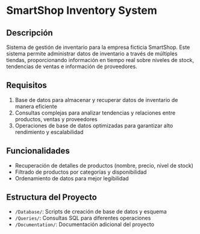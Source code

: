 # SmartShop Inventory System

## Descripción
Sistema de gestión de inventario para la empresa ficticia SmartShop. Este sistema permite administrar datos de inventario a través de múltiples tiendas, proporcionando información en tiempo real sobre niveles de stock, tendencias de ventas e información de proveedores.

## Requisitos
1. Base de datos para almacenar y recuperar datos de inventario de manera eficiente
2. Consultas complejas para analizar tendencias y relaciones entre productos, ventas y proveedores
3. Operaciones de base de datos optimizadas para garantizar alto rendimiento y escalabilidad

## Funcionalidades
- Recuperación de detalles de productos (nombre, precio, nivel de stock)
- Filtrado de productos por categorías y disponibilidad
- Ordenamiento de datos para mejor legibilidad

## Estructura del Proyecto
- `/Database/`: Scripts de creación de base de datos y esquema
- `/Queries/`: Consultas SQL para diferentes operaciones
- `/Documentation/`: Documentación adicional del proyecto